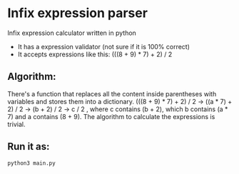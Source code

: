 # Infix expression parser

Infix expression calculator written in python

- It has a expression validator (not sure if it is 100% correct)
- It accepts expressions like this: (((8 + 9) * 7) + 2) / 2

##  Algorithm:
There's a function that replaces all the content inside parentheses with variables and stores them into a dictionary.
(((8 + 9) * 7) + 2) / 2 -> ((a * 7) + 2) / 2 -> (b + 2) / 2 -> c / 2 , where c contains (b + 2), which b contains (a * 7) and a contains (8 + 9). 
The algorithm to calculate the expressions is trivial.

## Run it as:
```
python3 main.py
```
